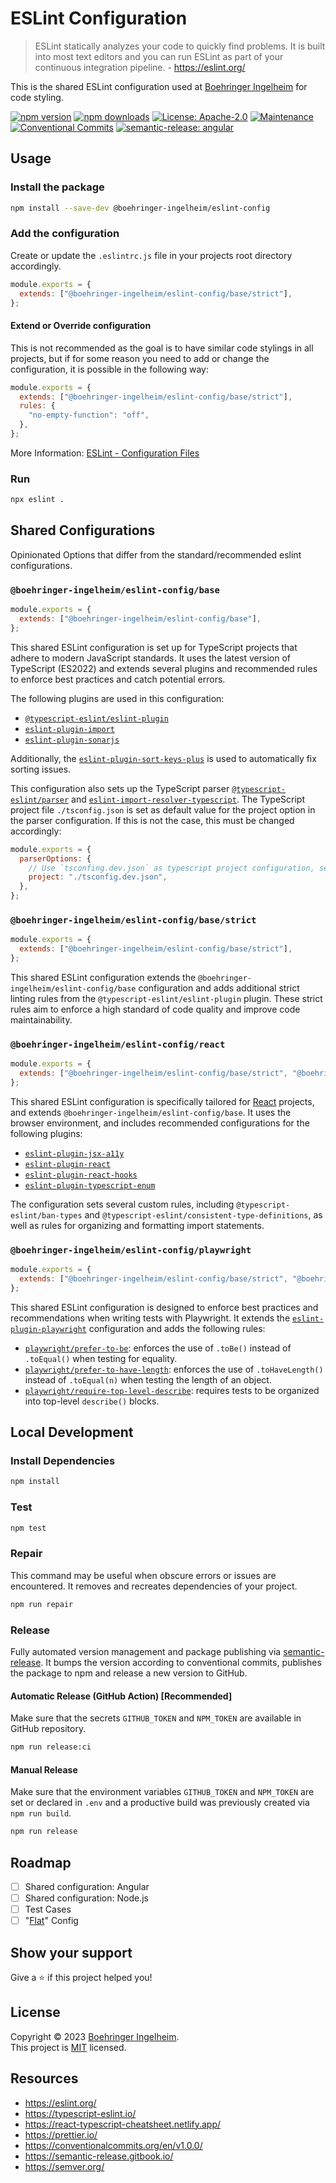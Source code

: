 # ESLint Configuration

> ESLint statically analyzes your code to quickly find problems. It is built into most text editors and you can run ESLint as part of your continuous integration pipeline. - <https://eslint.org/>

This is the shared ESLint configuration used at [Boehringer Ingelheim](https://github.com/orgs/Boehringer-Ingelheim) for code styling.

[![npm version](https://img.shields.io/npm/v/@boehringer-ingelheim/eslint-config?style=for-the-badge)](https://www.npmjs.com/package/@boehringer-ingelheim/eslint-config)
[![npm downloads](https://img.shields.io/npm/dm/@boehringer-ingelheim/eslint-config?style=for-the-badge)](https://www.npmjs.com/package/@boehringer-ingelheim/eslint-config)
[![License: Apache-2.0](https://img.shields.io/badge/License-MIT-green.svg?style=for-the-badge)](https://github.com/boehringer-ingelheim/eslint-config/blob/master/LICENSE)
[![Maintenance](https://img.shields.io/badge/Maintained%3F-yes-green.svg?style=for-the-badge)](https://github.com/boehringer-ingelheim/eslint-config/graphs/commit-activity)
[![Conventional Commits](https://img.shields.io/badge/Conventional%20Commits-1.0.0-green.svg?logo=conventional-commits&style=for-the-badge)](https://conventionalcommits.org)
[![semantic-release: angular](https://img.shields.io/badge/semantic--release-angular-494949?logo=semantic-release&style=for-the-badge)](https://github.com/semantic-release/semantic-release)

## Usage

### Install the package

```sh
npm install --save-dev @boehringer-ingelheim/eslint-config
```

### Add the configuration

Create or update the `.eslintrc.js` file in your projects root directory accordingly.

```js
module.exports = {
  extends: ["@boehringer-ingelheim/eslint-config/base/strict"],
};
```

#### Extend or Override configuration

This is not recommended as the goal is to have similar code stylings in all projects, but if for some reason you need to add or change the configuration, it is possible in the following way:

```js
module.exports = {
  extends: ["@boehringer-ingelheim/eslint-config/base/strict"],
  rules: {
    "no-empty-function": "off",
  },
};
```

More Information: [ESLint - Configuration Files
](https://eslint.org/docs/latest/use/configure/configuration-files#extending-configuration-files)

### Run

```sh
npx eslint .
```

## Shared Configurations

Opinionated Options that differ from the standard/recommended eslint configurations.

### `@boehringer-ingelheim/eslint-config/base`

```js
module.exports = {
  extends: ["@boehringer-ingelheim/eslint-config/base"],
};
```

This shared ESLint configuration is set up for TypeScript projects that adhere to modern JavaScript standards. It uses the latest version of TypeScript (ES2022) and extends several plugins and recommended rules to enforce best practices and catch potential errors.

The following plugins are used in this configuration:

- [`@typescript-eslint/eslint-plugin`](https://typescript-eslint.io/rules/)
- [`eslint-plugin-import`](https://github.com/import-js/eslint-plugin-import)
- [`eslint-plugin-sonarjs`](https://github.com/SonarSource/eslint-plugin-sonarjs)

Additionally, the [`eslint-plugin-sort-keys-plus`](https://github.com/forivall/eslint-plugin-sort-keys-plus) is used to automatically fix sorting issues.

This configuration also sets up the TypeScript parser [`@typescript-eslint/parser`](https://typescript-eslint.io/architecture/parser) and [`eslint-import-resolver-typescript`](https://github.com/import-js/eslint-import-resolver-typescript). The TypeScript project file `./tsconfig.json` is set as default value for the project option in the parser configuration. If this is not the case, this must be changed accordingly:

```js
module.exports = {
  parserOptions: {
    // Use `tsconfing.dev.json` as typescript project configuration, see: https://typescript-eslint.io/architecture/parser/#project
    project: "./tsconfig.dev.json",
  },
};
```

### `@boehringer-ingelheim/eslint-config/base/strict`

```js
module.exports = {
  extends: ["@boehringer-ingelheim/eslint-config/base/strict"],
};
```

This shared ESLint configuration extends the `@boehringer-ingelheim/eslint-config/base` configuration and adds additional strict linting rules from the `@typescript-eslint/eslint-plugin` plugin. These strict rules aim to enforce a high standard of code quality and improve code maintainability.

### `@boehringer-ingelheim/eslint-config/react`

```js
module.exports = {
  extends: ["@boehringer-ingelheim/eslint-config/base/strict", "@boehringer-ingelheim/eslint-config/react"],
};
```

This shared ESLint configuration is specifically tailored for [React](https://reactjs.org/) projects, and extends `@boehringer-ingelheim/eslint-config/base`. It uses the browser environment, and includes recommended configurations for the following plugins:

- [`eslint-plugin-jsx-a11y`](https://github.com/jsx-eslint/eslint-plugin-jsx-a11y)
- [`eslint-plugin-react`](https://github.com/jsx-eslint/eslint-plugin-react)
- [`eslint-plugin-react-hooks`](https://github.com/facebook/react/tree/main/packages/eslint-plugin-react-hooks)
- [`eslint-plugin-typescript-enum`](https://github.com/shian15810/eslint-plugin-typescript-enum)

The configuration sets several custom rules, including `@typescript-eslint/ban-types` and `@typescript-eslint/consistent-type-definitions`, as well as rules for organizing and formatting import statements.

### `@boehringer-ingelheim/eslint-config/playwright`

```js
module.exports = {
  extends: ["@boehringer-ingelheim/eslint-config/base/strict", "@boehringer-ingelheim/eslint-config/playwright"],
};
```

This shared ESLint configuration is designed to enforce best practices and recommendations when writing tests with Playwright. It extends the [`eslint-plugin-playwright`](https://github.com/playwright-community/eslint-plugin-playwright) configuration and adds the following rules:

- [`playwright/prefer-to-be`](https://github.com/playwright-community/eslint-plugin-playwright/blob/main/docs/rules/prefer-to-be.md): enforces the use of `.toBe()` instead of `.toEqual()` when testing for equality.
- [`playwright/prefer-to-have-length`](https://github.com/playwright-community/eslint-plugin-playwright/blob/main/docs/rules/prefer-to-have-length.md): enforces the use of `.toHaveLength()` instead of `.toEqual(n)` when testing the length of an object.
- [`playwright/require-top-level-describe`](https://github.com/playwright-community/eslint-plugin-playwright/blob/main/docs/rules/require-top-level-describe.md): requires tests to be organized into top-level `describe()` blocks.

## Local Development

### Install Dependencies

```sh
npm install
```

### Test

```sh
npm test
```

### Repair

This command may be useful when obscure errors or issues are encountered. It removes and recreates dependencies of your project.

```sh
npm run repair
```

### Release

Fully automated version management and package publishing via [semantic-release](https://github.com/semantic-release). It bumps the version according to conventional commits, publishes the package to npm and release a new version to GitHub.

#### Automatic Release (GitHub Action) [Recommended]

Make sure that the secrets `GITHUB_TOKEN` and `NPM_TOKEN` are available in GitHub repository.

```sh
npm run release:ci
```

#### Manual Release

Make sure that the environment variables `GITHUB_TOKEN` and `NPM_TOKEN` are set or declared in `.env` and a productive build was previously created via `npm run build`.

```sh
npm run release
```

## Roadmap

- [ ] Shared configuration: Angular
- [ ] Shared configuration: Node.js
- [ ] Test Cases
- [ ] "[Flat](https://eslint.org/docs/latest/use/configure/configuration-files-new)" Config

## Show your support

Give a ⭐️ if this project helped you!

## License

Copyright © 2023 [Boehringer Ingelheim](https://github.com/boehringer-ingelheim).<br />
This project is [MIT](https://github.com/boehringer-ingelheim/eslint-config/blob/master/LICENSE) licensed.

## Resources

- <https://eslint.org/>
- <https://typescript-eslint.io/>
- <https://react-typescript-cheatsheet.netlify.app/>
- <https://prettier.io/>
- <https://conventionalcommits.org/en/v1.0.0/>
- <https://semantic-release.gitbook.io/>
- <https://semver.org/>
